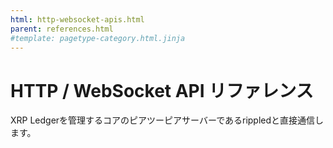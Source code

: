 ```yaml
---
html: http-websocket-apis.html
parent: references.html
#template: pagetype-category.html.jinja
---
```

# HTTP / WebSocket API リファレンス

XRP Ledgerを管理するコアのピアツーピアサーバーであるrippledと直接通信します。
